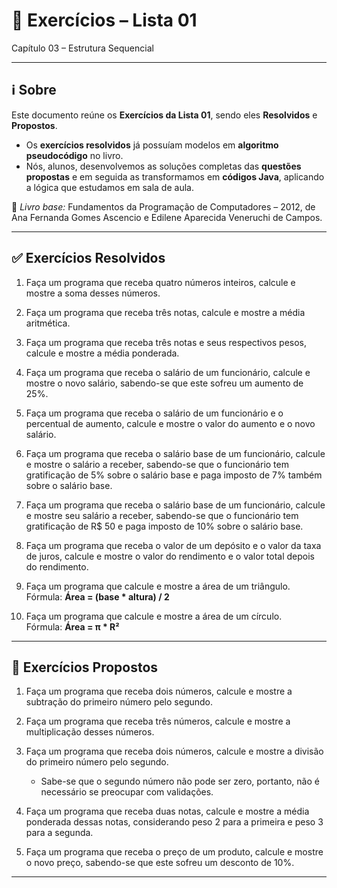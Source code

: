 # 📌 Exercícios – Lista 01

Capítulo 03 – Estrutura Sequencial  

---

## ℹ️ Sobre

Este documento reúne os **Exercícios da Lista 01**, sendo eles **Resolvidos** e **Propostos**.  

- Os **exercícios resolvidos** já possuíam modelos em **algoritmo** **pseudocódigo** no livro.  
- Nós, alunos, desenvolvemos as soluções completas das **questões propostas** e em seguida as transformamos em **códigos Java**, aplicando a lógica que estudamos em sala de aula.  

📖 *Livro base:* Fundamentos da Programação de Computadores – 2012, de Ana Fernanda Gomes Ascencio e Edilene Aparecida Veneruchi de Campos.  

---

## ✅ Exercícios Resolvidos  

1. Faça um programa que receba quatro números inteiros, calcule e mostre a soma desses números.  

2. Faça um programa que receba três notas, calcule e mostre a média aritmética.  

3. Faça um programa que receba três notas e seus respectivos pesos, calcule e mostre a média ponderada.  

4. Faça um programa que receba o salário de um funcionário, calcule e mostre o novo salário, sabendo-se que este sofreu um aumento de 25%.  

5. Faça um programa que receba o salário de um funcionário e o percentual de aumento, calcule e mostre o valor do aumento e o novo salário.  

6. Faça um programa que receba o salário base de um funcionário, calcule e mostre o salário a receber, sabendo-se que o funcionário tem gratificação de 5% sobre o salário base e paga imposto de 7% também sobre o salário base.  

7. Faça um programa que receba o salário base de um funcionário, calcule e mostre seu salário a receber, sabendo-se que o funcionário tem gratificação de R$ 50 e paga imposto de 10% sobre o salário base.  

8. Faça um programa que receba o valor de um depósito e o valor da taxa de juros, calcule e mostre o valor do rendimento e o valor total depois do rendimento.  

9. Faça um programa que calcule e mostre a área de um triângulo.  
   Fórmula: **Área = (base * altura) / 2**  

10. Faça um programa que calcule e mostre a área de um círculo.  
    Fórmula: **Área = π * R²**  

---

## 📌 Exercícios Propostos  

1. Faça um programa que receba dois números, calcule e mostre a subtração do primeiro número pelo segundo.  

2. Faça um programa que receba três números, calcule e mostre a multiplicação desses números.  

3. Faça um programa que receba dois números, calcule e mostre a divisão do primeiro número pelo segundo.  
   - Sabe-se que o segundo número não pode ser zero, portanto, não é necessário se preocupar com validações.  

4. Faça um programa que receba duas notas, calcule e mostre a média ponderada dessas notas, considerando peso 2 para a primeira e peso 3 para a segunda.  

5. Faça um programa que receba o preço de um produto, calcule e mostre o novo preço, sabendo-se que este sofreu um desconto de 10%.  

---
